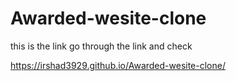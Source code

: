 ﻿# Awarded-wesite-clone

 this is the link go through the link and check

 https://irshad3929.github.io/Awarded-wesite-clone/
